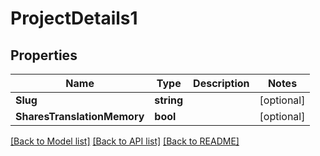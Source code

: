 # ProjectDetails1

## Properties

Name | Type | Description | Notes
------------ | ------------- | ------------- | -------------
**Slug** | **string** |  | [optional] 
**SharesTranslationMemory** | **bool** |  | [optional] 

[[Back to Model list]](../README.md#documentation-for-models) [[Back to API list]](../README.md#documentation-for-api-endpoints) [[Back to README]](../README.md)


